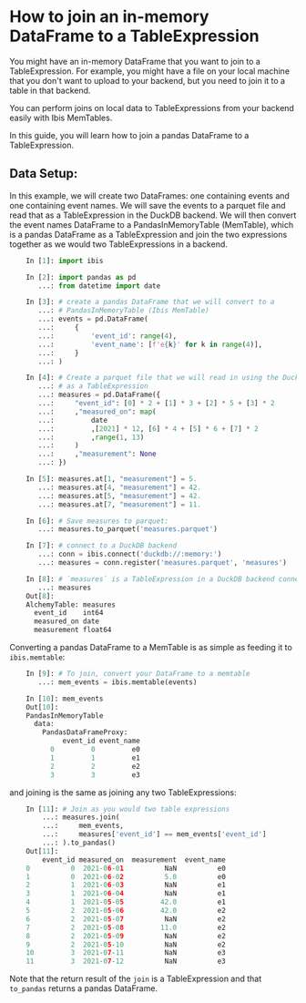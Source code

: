 # How to join an in-memory DataFrame to a TableExpression

You might have an in-memory DataFrame that you want to join to a TableExpression.
For example, you might have a file on your local machine that you don't want to upload to
your backend, but you need to join it to a table in that backend.

You can perform joins on local data to TableExpressions from your backend easily with Ibis MemTables.

In this guide, you will learn how to join a pandas DataFrame to a TableExpression.

## Data Setup:

In this example, we will create two DataFrames: one containing events and one containing event names.
We will save the events to a parquet file and read that as a TableExpression in the DuckDB backend.
We will then convert the event names DataFrame to a PandasInMemoryTable (MemTable), which is
a pandas DataFrame as a TableExpression and join the two expressions together as we would
two TableExpressions in a backend.

```python
    In [1]: import ibis

    In [2]: import pandas as pd
       ...: from datetime import date

    In [3]: # create a pandas DataFrame that we will convert to a
       ...: # PandasInMemoryTable (Ibis MemTable)
       ...: events = pd.DataFrame(
       ...:     {
       ...:         'event_id': range(4),
       ...:         'event_name': [f'e{k}' for k in range(4)],
       ...:     }
       ...: )

    In [4]: # Create a parquet file that we will read in using the DuckDB backend
       ...: # as a TableExpression
       ...: measures = pd.DataFrame({
       ...:     "event_id": [0] * 2 + [1] * 3 + [2] * 5 + [3] * 2
       ...:     ,"measured_on": map(
       ...:         date
       ...:         ,[2021] * 12, [6] * 4 + [5] * 6 + [7] * 2
       ...:         ,range(1, 13)
       ...:     )
       ...:     ,"measurement": None
       ...: })

    In [5]: measures.at[1, "measurement"] = 5.
       ...: measures.at[4, "measurement"] = 42.
       ...: measures.at[5, "measurement"] = 42.
       ...: measures.at[7, "measurement"] = 11.

    In [6]: # Save measures to parquet:
       ...: measures.to_parquet('measures.parquet')

    In [7]: # connect to a DuckDB backend
       ...: conn = ibis.connect('duckdb://:memory:')
       ...: measures = conn.register('measures.parquet', 'measures')

    In [8]: # `measures` is a TableExpression in a DuckDB backend connection:
       ...: measures
    Out[8]:
    AlchemyTable: measures
      event_id    int64
      measured_on date
      measurement float64
```

Converting a pandas DataFrame to a MemTable is as simple as feeding it to `ibis.memtable`:

```python
    In [9]: # To join, convert your DataFrame to a memtable
       ...: mem_events = ibis.memtable(events)

    In [10]: mem_events
    Out[10]:
    PandasInMemoryTable
      data:
        PandasDataFrameProxy:
             event_id event_name
          0         0         e0
          1         1         e1
          2         2         e2
          3         3         e3
```

and joining is the same as joining any two TableExpressions:

```python
    In [11]: # Join as you would two table expressions
        ...: measures.join(
        ...:     mem_events,
        ...:     measures['event_id'] == mem_events['event_id']
        ...: ).to_pandas()
    Out[11]:
        event_id measured_on  measurement  event_name
    0          0  2021-06-01          NaN          e0
    1          0  2021-06-02          5.0          e0
    2          1  2021-06-03          NaN          e1
    3          1  2021-06-04          NaN          e1
    4          1  2021-05-05         42.0          e1
    5          2  2021-05-06         42.0          e2
    6          2  2021-05-07          NaN          e2
    7          2  2021-05-08         11.0          e2
    8          2  2021-05-09          NaN          e2
    9          2  2021-05-10          NaN          e2
    10         3  2021-07-11          NaN          e3
    11         3  2021-07-12          NaN          e3
```

Note that the return result of the `join` is a TableExpression and that `to_pandas` returns a pandas DataFrame.
